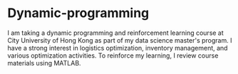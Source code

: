 # Dynamic-programming

I am taking a dynamic programming and reinforcement learning course at City University of Hong Kong as part of my data science master's program. I have a strong interest in logistics optimization, inventory management, and various optimization activities. To reinforce my learning, I review course materials using MATLAB.







